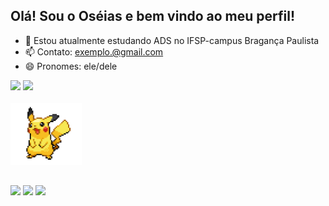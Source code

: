 ## Olá! Sou o Oséias e bem vindo ao meu perfil! 

- 🌱 Estou atualmente estudando ADS no IFSP-campus Bragança Paulista
- 📫 Contato: exemplo.@gmail.com
- 😄 Pronomes: ele/dele

<div>
  <a href:"https://github.com/Oseias-Augusto">
  <img  height="150em" src="https://github-readme-stats.vercel.app/api?username=Oseias-Augusto&hide=prs,issues&show_icons=true&bg_color=3C2C2C&title_color=BD6A6A&text_color=7D6565&icon_color=BD6A6A"/>
  <img height="150em" src="https://github-readme-stats.vercel.app/api/top-langs/?username=Oseias-Augusto&layout=compact&langs_count=16&bg_color=3C2C2C&title_color=BD6A6A&text_color=7D6565&icon_color=BD6A6A"/>
<br>
</div>

<div style="display: inline_block"><br>
  <img align="up" alt="Oséias-Pikachu" whidth="100" height="100" src="./pikachu.gif">
</div>

##

<div> 
  <a href="https://www.instagram.com/ze_augustofpm?igsh=ZGdlazBkMWhzcmVj" target="_blank"><img src="https://img.shields.io/badge/-Instagram-%23E4405F?style=for-the-badge&logo=instagram&logoColor=white" target="_blank"></a>
  <a href = "mailto: oseiasafpm@gmail.com"><img src="https://img.shields.io/badge/-Gmail-%23333?style=for-the-badge&logo=gmail&logoColor=white" target="_blank"></a>
  <a href="https://www.linkedin.com/in/os%C3%A9ias-augusto-ferreira-de-paula-melo-4a011a357?utm_source=share&utm_campaign=share_via&utm_content=profile&utm_medium=android_app" target="_blank"><img src="https://img.shields.io/badge/-LinkedIn-%230077B5?style=for-the-badge&logo=linkedin&logoColor=white" target="_blank"></a> 
</div>



